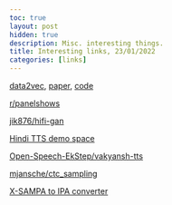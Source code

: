```yaml
---
toc: true
layout: post
hidden: true
description: Misc. interesting things.
title: Interesting links, 23/01/2022
categories: [links]
---
```


[data2vec](https://ai.facebook.com/research/data2vec-a-general-framework-for-self-supervised-learning-in-speech-vision-and-language),
[paper](https://scontent-arn2-1.xx.fbcdn.net/v/t39.8562-6/271974914_483120576492438_4239522333319653600_n.pdf?_nc_cat=107&ccb=1-5&_nc_sid=ae5e01&_nc_ohc=4-cMR5tUq4QAX98z_fJ&_nc_ht=scontent-arn2-1.xx&oh=00_AT8bzdG9rbJb62EviPpip_S0U83-IB0L_dAaDRlUEsOSXA&oe=61F1FD91),
[code](https://github.com/pytorch/fairseq/tree/main/examples/data2vec)

[r/panelshows](https://www.reddit.com/r/panelshows/)

[jik876/hifi-gan](https://github.com/jik876/hifi-gan)

[Hindi TTS demo space](https://huggingface.co/spaces/Harveenchadha/Hindi_TTS)

[Open-Speech-EkStep/vakyansh-tts](https://github.com/Open-Speech-EkStep/vakyansh-tts)

[mjansche/ctc_sampling](https://github.com/mjansche/ctc_sampling)

[X-SAMPA to IPA converter](https://www.vulgarlang.com/ipa-x-sampa-cxs-converter/)

